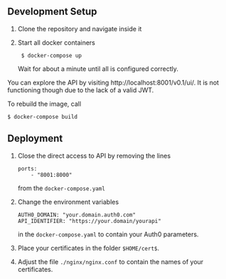 

## Development Setup

1. Clone the repository and navigate inside it

2. Start all docker containers

        $ docker-compose up
    Wait for about a minute until all is configured correctly.

You can explore the API by visiting http://localhost:8001/v0.1/ui/. It is not functioning though due to the lack of a valid JWT.

To rebuild the image, call

    $ docker-compose build

## Deployment

1. Close the direct access to API by removing the lines 
    ```
    ports:
        - "8001:8000"
    ```
    from the `docker-compose.yaml`

2. Change the environment variables 
    ```
    AUTH0_DOMAIN: "your.domain.auth0.com"
    API_IDENTIFIER: "https://your.domain/yourapi"
    ```
    in the `docker-compose.yaml` to contain your Auth0 parameters.

3. Place your certificates in the folder `$HOME/cert$`.

4. Adjust the file `./nginx/nginx.conf` to contain the names of your certificates. 